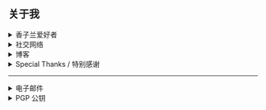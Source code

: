 ## 关于我

<details>
<summary> 香子兰爱好者 </summary> 
  <ul>
    <li><i>"If we really love you then even if it's troublesome we want to be with you, that is a reason to want to be with you."</i></li>
  </ul>
</details>
<details>
<summary> 社交网络 </summary> 
  <ul>
    <li><a href="https://twitter.com/baiyuanneko">Twitter</a></li>
    <li><a href="https://github.com/baiyang-lzy">GitHub</a></li>
    <li><a href="https://t.me/baiyang_lzy">Telegram</a></li>
    <li><a href="https://matrix.to/#/@baiyang-lzy:matrix.org">Matrix</a></li>
    <li><a href="https://www.zhihu.com/people/popcorn17">知乎</a></li>
    <li><a href="https://space.bilibili.com/13850573">bilibili</a></li>
    <li><a href="https://bangumi.tv/user/bdtbbylzy">Bangumi</a></li>
    <li><a href="https://music.163.com/#/user/home?id=101548260">网易云音乐</a></li>
    <li>QQ：baiyuaneko</li>
    <li>QQ 群：983538695 （群名：香子兰）</li>
  </ul>
</details>
<details>
<summary> 博客 </summary> 
  <ul>
    <li><a href="https://nekomoe.xyz/">白羊李志远のBlog</a></li>
  </ul>
</details>

<details>
<summary> Special Thanks / 特别感谢 </summary> 
  <ul>
    <li><b><a href="https://github.com/Misaka13514">欠陥電気 𝑹𝒂𝒅𝒊𝒐𝑵𝒐𝒊𝒔𝒆 ⚝</a></b></li>
  </ul>
</details>

---

<details>
<summary> 电子邮件 </summary> 
  <p>我一直登录着电子邮件客户端，所以你可以给我发邮件从而及时联系到我。</p>
  <ul>
    <li><a href="mailto:i@nekomoe.xyz">i@nekomoe.xyz</a></li>
    <li><a href="mailto:baiyang-lzy@outlook.com">baiyang-lzy@outlook.com</a></li>
    <li><a href="mailto:baiyanglzy@gmail.com">baiyanglzy@gmail.com</a></li>
    <li><a href="mailto:baiyuanneko@protonmail.com">baiyuanneko@protonmail.com</a></li>
  </ul>
</details>

<details>
<summary> PGP 公钥 </summary> 
  <ul>
    <li>我将 PGP 公钥上传到了 <code>keys.openpgp.org</code> 服务器，所以你可以 <a href="https://keys.openpgp.org/vks/v1/by-fingerprint/5B31AE9B3B7421EE851878BC12FC7165238A4CB1">点击这里下载我的 PGP 公钥</a></li>
    <li>其指纹是<code>5B31 AE9B 3B74 21EE 8518 78BC 12FC 7165 238A 4CB1</code></li>
  </ul>
</details>
